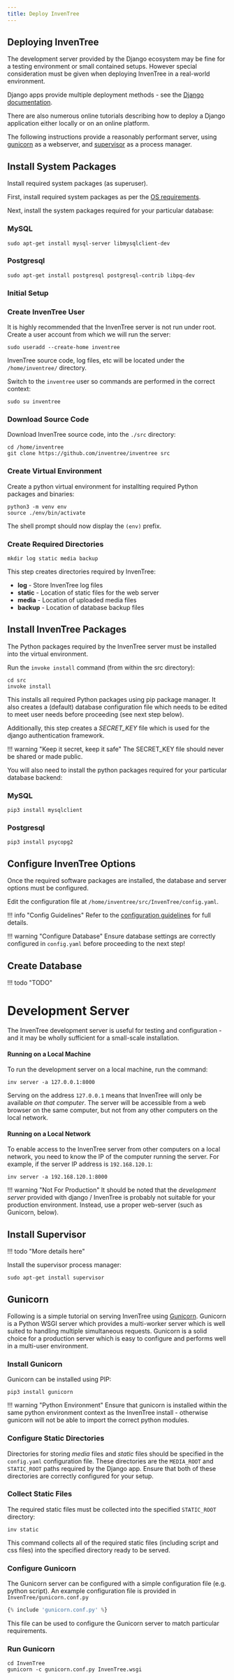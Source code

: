 ```yaml
---
title: Deploy InvenTree
---
```


## Deploying InvenTree

The development server provided by the Django ecosystem may be fine for a testing environment or small contained setups. However special consideration must be given when deploying InvenTree in a real-world environment.

Django apps provide multiple deployment methods - see the [Django documentation](https://docs.djangoproject.com/en/2.2/howto/deployment/).

There are also numerous online tutorials describing how to deploy a Django application either locally or on an online platform.

The following instructions provide a reasonably performant server, using [gunicorn](https://gunicorn.org/) as a webserver, and [supervisor](http://supervisord.org/) as a process manager.
    

## Install System Packages

Install required system packages (as superuser).

First, install required system packages as per the [OS requirements](../intro#os-requirements).

Next, install the system packages required for your particular database:

### MySQL

```
sudo apt-get install mysql-server libmysqlclient-dev
```

### Postgresql

```
sudo apt-get install postgresql postgresql-contrib libpq-dev
```

### Initial Setup

### Create InvenTree User

It is highly recommended that the InvenTree server is not run under root. Create a user account from which we will run the server:

```
sudo useradd --create-home inventree
```

InvenTree source code, log files, etc will be located under the `/home/inventree/` directory.

Switch to the `inventree` user so commands are performed in the correct context:

```
sudo su inventree
```

### Download Source Code

Download InvenTree source code, into the `./src` directory:

```
cd /home/inventree
git clone https://github.com/inventree/inventree src
```

### Create Virtual Environment

Create a python virtual environment for installting required Python packages and binaries:

```
python3 -m venv env
source ./env/bin/activate
```

The shell prompt should now display the `(env)` prefix.

### Create Required Directories

```
mkdir log static media backup
```

This step creates directories required by InvenTree:

* **log** - Store InvenTree log files
* **static** - Location of static files for the web server
* **media** - Location of uploaded media files
* **backup** - Location of database backup files

## Install InvenTree Packages

The Python packages required by the InvenTree server must be installed into the virtual environment. 

Run the `invoke install` command (from within the src directory):

```
cd src
invoke install
```

This installs all required Python packages using pip package manager. It also creates a (default) database configuration file which needs to be edited to meet user needs before proceeding (see next step below).

Additionally, this step creates a *SECRET_KEY* file which is used for the django authentication framework. 

!!! warning "Keep it secret, keep it safe"
    The SECRET_KEY file should never be shared or made public.

You will also need to install the python packages required for your particular database backend:

### MySQL

```
pip3 install mysqlclient
```

### Postgresql

```
pip3 install psycopg2
```

## Configure InvenTree Options

Once the required software packages are installed, the database and server options must be configured.

Edit the configuration file at  `/home/inventree/src/InvenTree/config.yaml`.

!!! info "Config Guidelines"
    Refer to the [configuration guidelines](../config) for full details.

!!! warning "Configure Database"
    Ensure database settings are correctly configured in `config.yaml` before proceeding to the next step!

## Create Database

!!! todo "TODO"

# Development Server

The InvenTree development server is useful for testing and configuration - and it may be wholly sufficient for a small-scale installation.

#### Running on a Local Machine

To run the development server on a local machine, run the command:

```
inv server -a 127.0.0.1:8000
```

Serving on the address `127.0.0.1` means that InvenTree will only be available *on that computer*. The server will be accessible from a web browser on the same computer, but not from any other computers on the local network.

#### Running on a Local Network

To enable access to the InvenTree server from other computers on a local network, you need to know the IP of the computer running the server. For example, if the server IP address is `192.168.120.1`:

```
inv server -a 192.168.120.1:8000
```

!!! warning "Not For Production"
    It should be noted that the *development server* provided with django / InvenTree is probably not suitable for your production environment. Instead, use a proper web-server (such as Gunicorn, below).

## Install Supervisor

!!! todo "More details here"

Install the supervisor process manager:

```
sudo apt-get install supervisor
```

## Gunicorn

Following is a simple tutorial on serving InvenTree using [Gunicorn](https://gunicorn.org/). Gunicorn is a Python WSGI server which provides a multi-worker server which is well suited to handling multiple simultaneous requests. Gunicorn is a solid choice for a production server which is easy to configure and performs well in a multi-user environment.

### Install Gunicorn

Gunicorn can be installed using PIP:

```
pip3 install gunicorn
```

!!! warning "Python Environment"
    Ensure that gunicorn is installed within the same python environment context as the InvenTree install - otherwise gunicorn will not be able to import the correct python modules.

### Configure Static Directories

Directories for storing *media* files and *static* files should be specified in the ``config.yaml`` configuration file. These directories are the ``MEDIA_ROOT`` and ``STATIC_ROOT`` paths required by the Django app. Ensure that both of these directories are correctly configured for your setup.

### Collect Static Files

The required static files must be collected into the specified ``STATIC_ROOT`` directory:

```
inv static
```

This command collects all of the required static files (including script and css files) into the specified directory ready to be served.

### Configure Gunicorn

The Gunicorn server can be configured with a simple configuration file (e.g. python script). An example configuration file is provided in ``InvenTree/gunicorn.conf.py``

``` python
{% include 'gunicorn.conf.py' %}
```

This file can be used to configure the Gunicorn server to match particular requirements.

### Run Gunicorn

```
cd InvenTree
gunicorn -c gunicorn.conf.py InvenTree.wsgi
```
